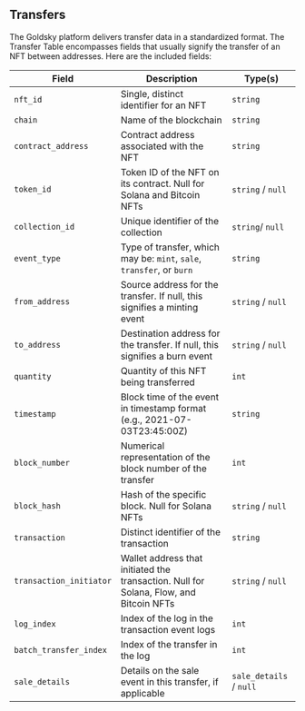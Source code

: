 ## Transfers

The Goldsky platform delivers transfer data in a standardized format. The Transfer Table encompasses fields that usually signify the transfer of an NFT between addresses. Here are the included fields:

Field | Description | Type(s)
--- | --- | ---
`nft_id` | Single, distinct identifier for an NFT | `string`
`chain` | Name of the blockchain | `string`
`contract_address` | Contract address associated with the NFT | `string`
`token_id` | Token ID of the NFT on its contract. Null for Solana and Bitcoin NFTs | `string` / `null`
`collection_id` | Unique identifier of the collection | `string`/ `null`
`event_type` | Type of transfer, which may be: `mint`, `sale`, `transfer`, or `burn` | `string`
`from_address` | Source address for the transfer. If null, this signifies a minting event | `string` / `null`
`to_address` | Destination address for the transfer. If null, this signifies a burn event | `string` / `null`
`quantity` | Quantity of this NFT being transferred | `int`
`timestamp` | Block time of the event in timestamp format (e.g., 2021-07-03T23:45:00Z) | `string`
`block_number` | Numerical representation of the block number of the transfer | `int`
`block_hash` | Hash of the specific block. Null for Solana NFTs | `string` / `null`
`transaction` | Distinct identifier of the transaction | `string`
`transaction_initiator` | Wallet address that initiated the transaction. Null for Solana, Flow, and Bitcoin NFTs | `string` / `null`
`log_index` | Index of the log in the transaction event logs | `int`
`batch_transfer_index` | Index of the transfer in the log | `int`
`sale_details` | Details on the sale event in this transfer, if applicable | `sale_details` / `null`